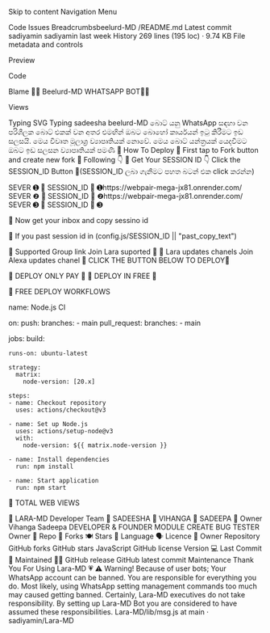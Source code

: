 Skip to content
Navigation Menu

Code
Issues
Breadcrumbsbeelurd-MD
/README.md
Latest commit
sadiyamin
sadiyamin
last week
History
269 lines (195 loc) · 9.74 KB
File metadata and controls

Preview

Code

Blame
👧🏻 Beelurd-MD WHATSAPP BOT👧🏻



Views  

   



Typing SVG
Typing
sadeesha
		beelurd-MD බොට් යනු WhatsApp සඳහා වන පරිශීලක බොට් එකක් වන අතර එමඟින් ඔබට බොහෝ කාර්යයන් ඉටු කිරීමට ඉඩ සලසයි. මෙය විවෘත මූලාශ්‍ර ව්‍යාපෘතියක් නොවේ. මෙය බොට් යන්ත්‍රයක් යෙදවීමට ඔබට ඉඩ සලසන ව්‍යාපෘතියක් පමණි
🌸 How To Deploy
🌸 First tap to Fork button and create new fork
🌸 Following 👇
🌸 Get Your SESSION ID 👇
Click the SESSION_ID Button
🌸(SESSION_ID ලබා ගැනීමට පහත බටන් එක click කරන්න)

SEVER ➊
🌸 SESSION_ID 🌸 ➊https://webpair-mega-jx81.onrender.com/
SEVER ❷
🌸 SESSION_ID 🌸 ❷https://webpair-mega-jx81.onrender.com/
SEVER ➌
🌸 SESSION_ID 🌸 ➌

🌸 Now get your inbox and copy sessino id

🌸 If you past session id in (config.js/SESSION_ID || "past_copy_text")

🌸 Supported Group link
Join Lara suported 👧
🌸 Lara updates chanels
Join Alexa updates chanel 👧
CLICK THE BUTTON BELOW TO DEPLOY🌸

🌸 DEPLOY ONLY PAY 🌸
🌸 DEPLOY IN FREE 🌸

🌸 FREE DEPLOY WORKFLOWS

name: Node.js CI

on:
  push:
    branches:
      - main
  pull_request:
    branches:
      - main

jobs:
  build:

    runs-on: ubuntu-latest

    strategy:
      matrix:
        node-version: [20.x]

    steps:
    - name: Checkout repository
      uses: actions/checkout@v3

    - name: Set up Node.js
      uses: actions/setup-node@v3
      with:
        node-version: ${{ matrix.node-version }}

    - name: Install dependencies
      run: npm install

    - name: Start application
      run: npm start
🌸 TOTAL WEB VIEWS

🌸 LARA-MD Developer Team 👤
SADEESHA 👤	VIHANGA 👤	SADEEPA 👤
Owner	Vihanga	Sadeepa
DEVELOPER & FOUNDER	MODULE CREATE	BUG TESTER
Owner 👤	Repo 🤖	Forks 🍽️	Stars 🌟	Language 🗣️	Licence 🪪
Owner	Repository	GitHub forks	GitHub stars	JavaScript	GitHub license
Version 💻	Last Commit 💫	Maintained 🤌🏻
GitHub release	GitHub latest commit	Maintenance
Thank You For Using Lara-MD 💗
⚠️ Warning!
Because of user bots; Your WhatsApp account can be banned. You are responsible for everything you do. Most likely, using WhatsApp setting management commands too much may caused getting banned. Certainly, Lara-MD executives do not take responsibility. By setting up Lara-MD Bot you are considered to have assumed these responsibilities.
Lara-MD/lib/msg.js at main · sadiyamin/Lara-MD
